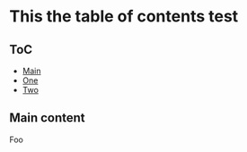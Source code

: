# This the table of contents test

## ToC

* [Main](README.md)
* [One](one.md)
* [Two](two.md)

## Main content

Foo